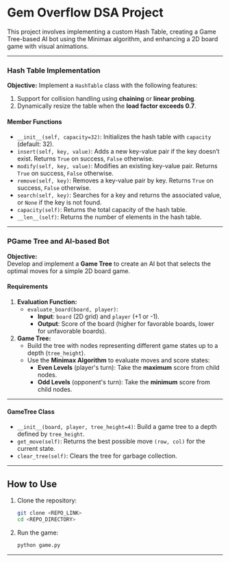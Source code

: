 # **Gem Overflow DSA Project**

This project involves implementing a custom Hash Table, creating a Game Tree-based AI bot using the Minimax algorithm, and enhancing a 2D board game with visual animations.

---

### **Hash Table Implementation**

**Objective:**
Implement a `HashTable` class with the following features:
1. Support for collision handling using **chaining** or **linear probing**.
2. Dynamically resize the table when the **load factor exceeds 0.7**.

#### **Member Functions**
- `__init__(self, capacity=32)`: Initializes the hash table with `capacity` (default: 32).
- `insert(self, key, value)`: Adds a new key-value pair if the key doesn’t exist. Returns `True` on success, `False` otherwise.
- `modify(self, key, value)`: Modifies an existing key-value pair. Returns `True` on success, `False` otherwise.
- `remove(self, key)`: Removes a key-value pair by key. Returns `True` on success, `False` otherwise.
- `search(self, key)`: Searches for a key and returns the associated value, or `None` if the key is not found.
- `capacity(self)`: Returns the total capacity of the hash table.
- `__len__(self)`: Returns the number of elements in the hash table.
---

### **PGame Tree and AI-based Bot**

**Objective:**  
Develop and implement a **Game Tree** to create an AI bot that selects the optimal moves for a simple 2D board game.

#### **Requirements**
1. **Evaluation Function:**
   - `evaluate_board(board, player)`:
     - **Input**: `board` (2D grid) and `player` (+1 or -1).
     - **Output**: Score of the board (higher for favorable boards, lower for unfavorable boards).
2. **Game Tree:**
   - Build the tree with nodes representing different game states up to a depth (`tree_height`).
   - Use the **Minimax Algorithm** to evaluate moves and score states:
     - **Even Levels** (player's turn): Take the **maximum** score from child nodes.
     - **Odd Levels** (opponent's turn): Take the **minimum** score from child nodes.

---

#### **GameTree Class**
- `__init__(board, player, tree_height=4)`: Build a game tree to a depth defined by `tree_height`.
- `get_move(self)`: Returns the best possible move `(row, col)` for the current state.
- `clear_tree(self)`: Clears the tree for garbage collection.

---

## **How to Use**

1. Clone the repository:
   ```bash
   git clone <REPO_LINK>
   cd <REPO_DIRECTORY>
   ```
2. Run the game:
   ```bash
   python game.py
   ```

---